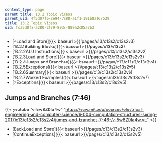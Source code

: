```yaml
---
content_type: page
parent_title: 13.2 Topic Videos
parent_uid: 0f5d07f6-2e94-7d88-a1f1-191b8a267539
title: 13.2 Topic Videos
uid: fca5d0f5-a280-2f79-893c-889a2c05a7b3
---
```


*   [<Load and Store]({{< baseurl >}}/pages/c13/c13s2/c13s2v3)
*   [13.2.1Building Blocks]({{< baseurl >}}/pages/c13/c13s2)
*   [13.2.2ALU Instructions]({{< baseurl >}}/pages/c13/c13s2/c13s2v2)
*   [13.2.3Load and Store]({{< baseurl >}}/pages/c13/c13s2/c13s2v3)
*   [13.2.4Jumps and Branches]({{< baseurl >}}/pages/c13/c13s2/c13s2v4)
*   [13.2.5Exceptions]({{< baseurl >}}/pages/c13/c13s2/c13s2v5)
*   [13.2.6Summary]({{< baseurl >}}/pages/c13/c13s2/c13s2v6)
*   [13.2.7Worked Examples]({{< baseurl >}}/pages/c13/c13s2/c13s2v7)
*   [\>Exceptions]({{< baseurl >}}/pages/c13/c13s2/c13s2v5)

Jumps and Branches (7:46)
-------------------------

{{< youtube "v-5w8ZDIa4w" "https://ocw.mit.edu/courses/electrical-engineering-and-computer-science/6-004-computation-structures-spring-2017/c13/c13s2/c13s2v4/jumps-and-branches-7-46-/v-5w8ZDIa4w.vtt" >}}

*   [BackLoad and Store]({{< baseurl >}}/pages/c13/c13s2/c13s2v3)
*   [ContinueExceptions]({{< baseurl >}}/pages/c13/c13s2/c13s2v5)